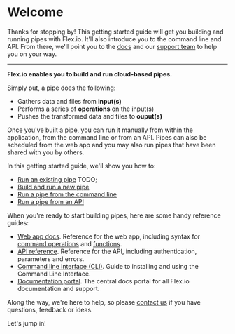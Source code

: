 # Welcome

Thanks for stopping by! This getting started guide will get you building and running pipes with Flex.io.  It'll also introduce you to the command line and API.  From there, we'll point you to the [docs]((https://www.flex.io/docs/)) and our [support team](#getting-further-help) to help you on your way.

---

**Flex.io enables you to build and run cloud-based pipes.**  

Simply put, a pipe does the following:

* Gathers data and files from **input(s)**
* Performs a series of **operations** on the input(s)
* Pushes the transformed data and files to **ouput(s)**


Once you've built a pipe, you can run it manually from within the application, from the command line or from an API. Pipes can also be scheduled from the web app and you may also run pipes that have been shared with you by others.

In this getting started guide, we'll show you how to:

* [Run an existing pipe](#running-a-pipe) TODO;
* [Build and run a new pipe](#building-a-pipe)
* [Run a pipe from the command line](#using-the-command-line)
* [Run a pipe from an API](#using-the-api)

When you're ready to start building pipes, here are some handy reference guides:

* [Web app docs](https://www.flex.io/docs/web-app/).  Reference for the web app, including syntax for [command operations](https://www.flex.io/docs/web-app/#command-bar-operations) and [functions](https://www.flex.io/docs/web-app/#functions-and-syntax).
* [API reference](https://www.flex.io/docs/api/). Reference for the API, including authentication, parameters and errors.
* [Command line interface (CLI)](https://www.flex.io/docs/api/#command-line-interface).  Guide to installing and using the Command Line Interface.
* [Documentation portal](https://www.flex.io/docs/). The central docs portal for all Flex.io documentation and support.


Along the way, we're here to help, so please [contact us](#getting-further-help) if you have questions, feedback or ideas.

Let's jump in!

